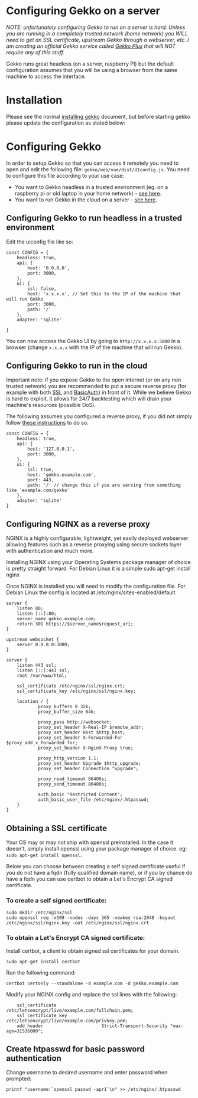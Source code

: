 # Configuring Gekko on a server

*NOTE: unfortunately configuring Gekko to run on a server is hard. Unless you are running in a completely trusted network (home network) you WILL need to get an SSL certificate, upstream Gekko through a webserver, etc. I am creating an official Gekko service called [Gekko Plus](https://gekkoplus.com/) that will NOT require any of this stuff.*

Gekko runs great headless (on a server, raspberry PI) but the default configuration assumes that you will be using a browser from the same machine to access the interface.

# Installation

Please see the normal [installing gekko](./installing_gekko.md) document, but before starting gekko please update the configuration as stated below:

# Configuring Gekko

In order to setup Gekko so that you can access it remotely you need to open and edit the following file: `gekko/web/vue/dist/UIconfig.js`. You need to configure this file according to your use case:

- You want to Gekko headless in a trusted environment (eg. on a raspberry pi or old laptop in your home network) - [see here](#configuring-gekko-to-run-headless-in-a-trusted-environment).
- You want to run Gekko in the cloud on a server - [see here](#configuring-gekko-to-run-in-the-cloud).

## Configuring Gekko to run headless in a trusted environment

Edit the uiconfig file like so:

    const CONFIG = {
        headless: true,
        api: {
            host: '0.0.0.0',
            port: 3000,
        },
        ui: {
            ssl: false,
            host: 'x.x.x.x', // Set this to the IP of the machine that will run Gekko
            port: 3000,
            path: '/'
        },
        adapter: 'sqlite'

    }

You can now access the Gekko UI by going to `http://x.x.x.x:3000` in a browser (change `x.x.x.x` with the IP of the machine that will run Gekko).


## Configuring Gekko to run in the cloud

Important note: if you expose Gekko to the open internet (or on any non trusted network) you are recommended to put a secure reverse proxy (for example with both [SSL](#Obtaining-a-SSL-certificate) and [BasicAuth](#Create-htpasswd-for-basic-password-authentication)) in front of it. While we believe Gekko is hard to exploit, it allows for 24/7 backtesting which will drain your machine's resources (possible DoS).

The following assumes you configured a reverse proxy, if you did not simply follow [these instructions](#Configuring-NGINX-as-a-reverse-proxy) to do so.


    const CONFIG = {
        headless: true,
        api: {
            host: '127.0.0.1',
            port: 3000,
        },
        ui: {
            ssl: true,
            host: 'gekko.example.com',
            port: 443,
            path: '/' // change this if you are serving from something like `example.com/gekko`
        },
        adapter: 'sqlite'
    }


## Configuring NGINX as a reverse proxy

NGINX is a highly configurable, lightweight, yet easily deployed webserver allowing features such as a reverse proxying using secure sockets layer with authentication and much more.

Installing NGINX using your Operating Systems package manager of choice is pretty straight forward. For Debian Linux it is a simple sudo apt-get install nginx

Once NGINX is installed you will need to modify the configuration file. For Debian Linux the config is located at /etc/nginx/sites-enabled/default

    server {
        listen 80;
        listen [::]:80;
        server_name gekko.example.com;
        return 301 https://$server_name$request_uri;
    }

    upstream websocket {
        server 0.0.0.0:3000;
    }

    server {
        listen 443 ssl;
        listen [::]:443 ssl;
        root /var/www/html;

        ssl_certificate /etc/nginx/ssl/nginx.crt;
        ssl_certificate_key /etc/nginx/ssl/nginx.key;	

        location / {
                proxy_buffers 8 32k;
                proxy_buffer_size 64k;

                proxy_pass http://websocket;
                proxy_set_header X-Real-IP $remote_addr;
                proxy_set_header Host $http_host;
                proxy_set_header X-Forwarded-For $proxy_add_x_forwarded_for;
                proxy_set_header X-NginX-Proxy true;

                proxy_http_version 1.1;
                proxy_set_header Upgrade $http_upgrade;
                proxy_set_header Connection "upgrade";

                proxy_read_timeout 86400s;
                proxy_send_timeout 86400s;

                auth_basic "Restricted Content";
                auth_basic_user_file /etc/nginx/.htpasswd;
        }
    }


## Obtaining a SSL certificate

Your OS may or may not ship with openssl preinstalled. In the case it doesn't, simply install openssl using your package manager of choice. eg: `sudo apt-get install openssl`.

Below you can choose between creating a self signed certificate useful if you do not have a fqdn (fully qualified domain name), or if you by chance do have a fqdn you can use certbot to obtain a Let's Encrypt CA signed certificate.


### To create a self signed certificate:

    sudo mkdir /etc/nginx/ssl
    sudo openssl req -x509 -nodes -days 365 -newkey rsa:2048 -keyout /etc/nginx/ssl/nginx.key -out /etc/nginx/ssl/nginx.crt


### To obtain a Let's Encrypt CA signed certificate:

Install certbot, a client to obtain signed ssl certificates for your domain.

    sudo apt-get install certbot

Run the following command:

    certbot certonly --standalone -d example.com -d gekko.example.com

Modify your NGINX config and replace the ssl lines with the following:

        ssl_certificate                 /etc/letsencrypt/live/example.com/fullchain.pem;
        ssl_certificate_key             /etc/letsencrypt/live/example.com/privkey.pem;
        add_header                      Strict-Transport-Security "max-age=31536000";


## Create htpasswd for basic password authentication

Change username to desired username and enter password when prompted:

    printf "username:`openssl passwd -apr1`\n" >> /etc/nginx/.htpasswd
